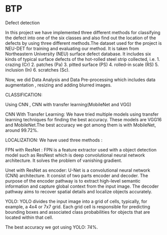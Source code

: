 # BTP
Defect detection


In this project we have implemented three different methods for classifying the defect into one of the six classes and also find out the location of the defects by using three different methods.The dataset used for the project is NEU-DET for training and evaluating our method. It is taken from Northeastern University (NEU) surface defect database. It includes six kinds of typical surface defects of the hot-rolled steel strip collected, i.e. 1. crazing (Cr) 2. patches (Pa) 3. pitted surface (PS) 4. rolled-in scale (RS) 5. inclusion (In) 6. scratches (Sc). 

Now, we did Data Analysis and Data Pre-processing which includes data augmentation , resizing and adding blurred images.

CLASSIFICATION:

Using CNN , CNN with transfer learning(MobileNet and VGG)

CNN With Transfer Learning: We have tried multiple models using transfer learning techniques for
finding the best accuracy. These models are VGG16 and MobileNet.The best accuracy we got among
them is with MobileNet, around 99.72%.

LOCALIZATION: We have used three methods :

FPN with ResNet : FPN is a feature extractor used with a object detection model such as ResNest which is deep convolutional neural network architecture. It solves the problem of vanishing gradient.

Unet with ResNet as encoder: U-Net is a convolutional neural network (CNN) architecture. It consist of two parts encoder and decoder. The purpose of the encoder pathway is to extract high-level semantic information and capture global context from the input image. The decoder pathway aims to recover spatial details and localize objects accurately.

YOLO: YOLO divides the input image into a grid of cells, typically, for example, a 4x4 or 7x7 grid. Each grid cell is responsible for predicting bounding boxes and associated class probabilities for objects that are located within that cell.

The best accuracy we got using YOLO: 74%.
